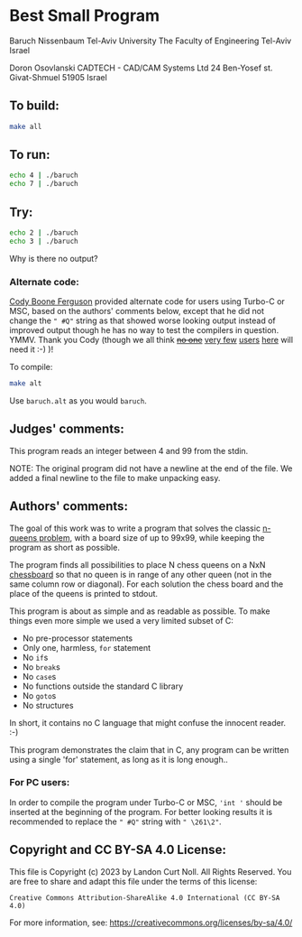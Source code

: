 # Best Small Program

Baruch Nissenbaum
Tel-Aviv University
The Faculty of Engineering
Tel-Aviv
Israel

Doron Osovlanski
CADTECH - CAD/CAM Systems Ltd
24 Ben-Yosef st.
Givat-Shmuel   51905
Israel

## To build:

```sh
make all
```

## To run:

```sh
echo 4 | ./baruch
echo 7 | ./baruch
```

## Try:

```sh
echo 2 | ./baruch
echo 3 | ./baruch
```

Why is there no output?

### Alternate code:

[Cody Boone Ferguson](/winners.html#Cody_Boone_Ferguson) provided alternate code
for users using Turbo-C or MSC, based on the authors' comments below, except
that he did not change the `" #Q"` string as that showed worse looking output
instead of improved output though he has no way to test the compilers in
question. YMMV. Thank you Cody (though we all think <strike>[no
one](https://en.wiktionary.org/wiki/no_one#Pronoun)</strike> [very
few](https://en.wikipedia.org/wiki/0)
[users](https://en.wikipedia.org/wiki/Microsoft_Windows)
[here](https://www.ioccc.org) will need it :-) )!

To compile:

```sh
make alt
```

Use `baruch.alt` as you would `baruch`.


## Judges' comments:

This program reads an integer between 4 and 99 from the stdin.

NOTE: The original program did not have a newline at the end of the file.  We
added a final newline to the file to make unpacking easy.

## Authors' comments:

The goal of this work was to write a program that solves the classic [n-queens
problem](https://en.wikipedia.org/wiki/Eight_queens_puzzle), with a board size
of up to 99x99, while keeping the program as short as possible.

The program finds all possibilities to place N chess queens on a NxN
[chessboard](https://en.wikipedia.org/wiki/Chessboard) so that no queen is in
range of any other queen (not in the same column row or diagonal).  For each
solution the chess board and the place of the queens is printed to stdout.

This program is about as simple and as readable as possible.  To make things
even more simple we used a very limited subset of C:

- No pre-processor statements
- Only one, harmless, `for` statement
- No `if`s
- No `break`s
- No `case`s
- No functions outside the standard C library
- No `goto`s
- No structures

In short, it contains no C language that might confuse the innocent reader. :-)

This program demonstrates the claim that in C, any program
can be written using a single 'for' statement, as long as it is
long enough..

### For PC users:

In order to compile the program under Turbo-C or MSC,  `'int '` should be inserted
at the beginning of the program.  For better looking results it is recommended
to replace the `" #Q"` string with `" \261\2"`.

## Copyright and CC BY-SA 4.0 License:

This file is Copyright (c) 2023 by Landon Curt Noll.  All Rights Reserved.
You are free to share and adapt this file under the terms of this license:

    Creative Commons Attribution-ShareAlike 4.0 International (CC BY-SA 4.0)

For more information, see: https://creativecommons.org/licenses/by-sa/4.0/
